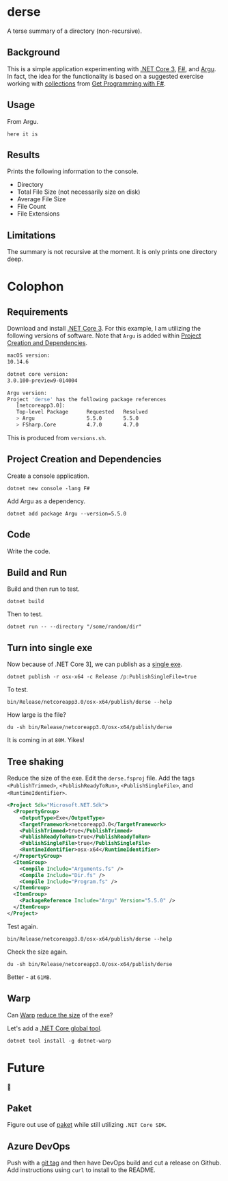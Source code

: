 # derse

A terse summary of a directory (non-recursive).

## Background

This is a simple application experimenting with [.NET Core 3](https://dotnet.microsoft.com/download/dotnet-core/3.0), [F#](https://fsharp.org/), and [Argu](https://fsprojects.github.io/Argu/). In fact, the idea for the functionality is based on a suggested exercise working with [collections](https://livebook.manning.com/book/get-programming-with-f-sharp/chapter-16/) from [Get Programming with F#](https://www.manning.com/books/get-programming-with-f-sharp).

## Usage

From Argu.

```
here it is
```

## Results

Prints the following information to the console.

- Directory
- Total File Size (not necessarily size on disk)
- Average File Size
- File Count
- File Extensions

## Limitations

The summary is not recursive at the moment. It is only prints one directory deep.

# Colophon

## Requirements

Download and install [.NET Core 3](https://dotnet.microsoft.com/download/dotnet-core/3.0). For this example, I am utilizing the following versions of software. Note that `Argu` is added within [Project Creation and Dependencies](#project-creation-and-dependencies).

```sh
macOS version:
10.14.6

dotnet core version:
3.0.100-preview9-014004

Argu version:
Project 'derse' has the following package references
   [netcoreapp3.0]:
   Top-level Package      Requested   Resolved
   > Argu                 5.5.0       5.5.0
   > FSharp.Core          4.7.0       4.7.0
```

This is produced from `versions.sh`.

## Project Creation and Dependencies

Create a console application.

```
dotnet new console -lang F#
```

Add Argu as a dependency.

```
dotnet add package Argu --version=5.5.0
```

## Code

Write the code.

## Build and Run

Build and then run to test.

```
dotnet build
```

Then to test.

```
dotnet run -- --directory "/some/random/dir"
```

## Turn into single exe

Now because of .NET Core 3], we can publish as a [single exe](https://devblogs.microsoft.com/dotnet/announcing-net-core-3-0-preview-5/).

```
dotnet publish -r osx-x64 -c Release /p:PublishSingleFile=true
```

To test.

```
bin/Release/netcoreapp3.0/osx-x64/publish/derse --help
```

How large is the file?

```
du -sh bin/Release/netcoreapp3.0/osx-x64/publish/derse
```

It is coming in at `80M`. Yikes!

## Tree shaking

Reduce the size of the exe. Edit the `derse.fsproj` file. Add the tags `<PublishTrimmed>`, `<PublishReadyToRun>`, `<PublishSingleFile>`, and `<RuntimeIdentifier>`.

```xml
<Project Sdk="Microsoft.NET.Sdk">
  <PropertyGroup>
    <OutputType>Exe</OutputType>
    <TargetFramework>netcoreapp3.0</TargetFramework>
    <PublishTrimmed>true</PublishTrimmed>
    <PublishReadyToRun>true</PublishReadyToRun>
    <PublishSingleFile>true</PublishSingleFile>
    <RuntimeIdentifier>osx-x64</RuntimeIdentifier>
  </PropertyGroup>
  <ItemGroup>
    <Compile Include="Arguments.fs" />
    <Compile Include="Dir.fs" />
    <Compile Include="Program.fs" />
  </ItemGroup>
  <ItemGroup>
    <PackageReference Include="Argu" Version="5.5.0" />
  </ItemGroup>
</Project>
```

Test again.

```
bin/Release/netcoreapp3.0/osx-x64/publish/derse --help
```

Check the size again.

```
du -sh bin/Release/netcoreapp3.0/osx-x64/publish/derse
```

Better - at `61MB`.

## Warp

Can [Warp](https://github.com/dgiagio/warp) [reduce the size](https://www.hanselman.com/blog/BrainstormingCreatingASmallSingleSelfcontainedExecutableOutOfANETCoreApplication.aspx) of the exe?

Let's add a [.NET Core global tool](https://docs.microsoft.com/en-us/dotnet/core/tools/global-tools).

```
dotnet tool install -g dotnet-warp
```

# Future

:construction:

## Paket

Figure out use of [paket](https://fsprojects.github.io/Paket/) while still utilizing `.NET Core SDK`.

## Azure DevOps

Push with a [git tag]() and then have DevOps build and cut a release on Github. Add instructions using `curl` to install to the README.
